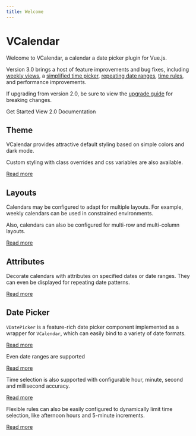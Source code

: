 ```yaml
---
title: Welcome
---
```


# VCalendar

Welcome to VCalendar, a calendar a date picker plugin for Vue.js.

Version 3.0 brings a host of feature improvements and bug fixes, including [weekly views](/calendar/layouts.html#weekly-view), a [simplified time picker](/datepicker/time-picker), [repeating date ranges](/calendar/dates.html#repeating-dates), [time rules](/datepicker/time-rules), and performance improvements.

If upgrading from version 2.0, be sure to view the [upgrade guide](/getting-started/upgrade-guide) for breaking changes.

<div class="flex space-x-4 not-prose">
  <BaseButton url="/getting-started/installation">
    <span>Get Started</span>
    <IconArrowRight class="w-4 h-4 text-accent-500 dark:text-gray-200" />
  </BaseButton>
  <BaseButton url="https://v2.vcalendar.io" light>
    View 2.0 Documentation
    <IconArrowRight class="w-4 h-4 text-accent-600" />
  </BaseButton>
</div>

## Theme

VCalendar provides attractive default styling based on simple colors and dark mode.

<Example centered no-code>
  <ThemeColors show-dark-mode />
</Example>

Custom styling with class overrides and css variables are also available.

[Read more](/calendar/theme)

## Layouts

Calendars may be configured to adapt for multiple layouts. For example, weekly calendars can be used in constrained environments.

<Example centered no-code>
  <HomeReminders />
</Example>

Also, calendars can also be configured for multi-row and multi-column layouts.

<Example centered no-code>
  <LayoutsResponsiveExpanded />
</Example>

[Read more](/calendar/layouts)

## Attributes

Decorate calendars with attributes on specified dates or date ranges. They can even be displayed for repeating date patterns.

<Example centered no-code>
  <AttributesIntro />
</Example>

[Read more](/calendar/attributes)

## Date Picker

`VDatePicker` is a feature-rich date picker component implemented as a wrapper for `VCalendar`, which can easily bind to a variety of date formats.

<Example centered no-code>
  <DateWithValue mode="date" />
</Example>

[Read more](/datepicker/basics)

Even date ranges are supported

<Example centered>
  <ModelModifierRange />
</Example>

[Read more](/datepicker/basics#date-ranges)

Time selection is also supported with configurable hour, minute, second and millisecond accuracy.

<Example centered no-code>
  <DateWithValue mode="dateTime" is24hr />
</Example>

[Read more](/datepicker/time-picker)

Flexible rules can also be easily configured to dynamically limit time selection, like afternoon hours and 5-minute increments.

<Example centered no-code>
  <DateRulesObject />
</Example>

[Read more](/datepicker/time-rules)

